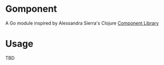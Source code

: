 # Gomponent

A Go module inspired by Alessandra Sierra's Clojure [Component Library](https://github.com/stuartsierra/component)

# Usage

TBD